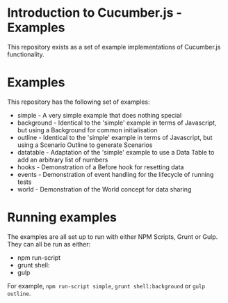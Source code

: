 # Introduction to Cucumber.js - Examples

This repository exists as a set of example implementations of Cucumber.js functionality. 

# Examples
This repository has the following set of examples:

* simple - A very simple example that does nothing special
* background - Identical to the 'simple' example in terms of Javascript, but using a Background for common initialisation
* outline - Identical to the 'simple' example in terms of Javascript, but using a Scenario Outline to generate Scenarios
* datatable - Adaptation of the 'simple' example to use a Data Table to add an arbitrary list of numbers
* hooks - Demonstration of a Before hook for resetting data
* events - Demonstration of event handling for the lifecycle of running tests
* world - Demonstration of the World concept for data sharing

# Running examples

The examples are all set up to run with either NPM Scripts, Grunt or Gulp. They can all be run as either:

* npm run-script <example>
* grunt shell:<example>
* gulp <example>

For example, `npm run-script simple`, `grunt shell:background` or `gulp outline`.
